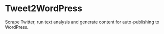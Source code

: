 # Tweet2WordPress
Scrape Twitter, run text analysis and generate content for auto-publishing to WordPress. 
